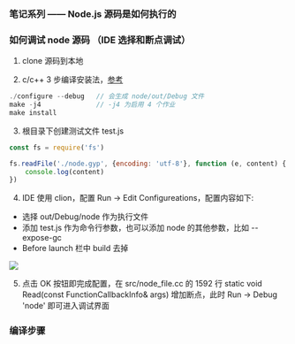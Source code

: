 ### 笔记系列 —— Node.js 源码是如何执行的

### 如何调试 node 源码 （IDE 选择和断点调试）

1. clone 源码到本地

2. c/c++ 3 步编译安装法，[参考](https://my.oschina.net/surjur/blog/349464)

```c
./configure --debug   // 会生成 node/out/Debug 文件
make -j4              // -j4 为启用 4 个作业
make install
```

3. 根目录下创建测试文件 test.js

```js
const fs = require('fs')

fs.readFile('./node.gyp', {encoding: 'utf-8'}, function (e, content) {
    console.log(content)
})
```

4. IDE 使用 clion，配置 Run -> Edit Configureations，配置内容如下:

* 选择 out/Debug/node 作为执行文件
* 添加 test.js 作为命令行参数，也可以添加 node 的其他参数，比如 --expose-gc
* Before launch 栏中 build 去掉

![](http://phrd9aiu0.bkt.clouddn.com/747aa17d5be5e261b7a580c10880365f.jpg-400)

5. 点击 OK 按钮即完成配置，在 src/node_file.cc 的 1592 行 static void Read(const FunctionCallbackInfo<Value>& args) 增加断点，此时 Run -> Debug 'node' 即可进入调试界面

### 编译步骤

